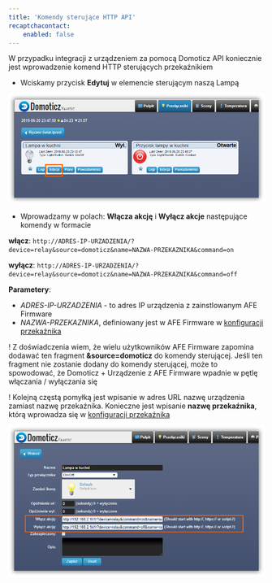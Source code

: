 ```yaml
---
title: 'Komendy sterujące HTTP API'
recaptchacontact:
    enabled: false
---
```


W przypadku integracji z urządzeniem za pomocą Domoticz API koniecznie jest wprowadzenie komend HTTP sterujących przekaźnikiem

* Wciskamy przycisk **Edytuj** w elemencie sterującym naszą Lampą

![](domoticz-edytowane-przycisku.png)

* Wprowadzamy w polach: **Włącza akcję** i **Wyłącz akcje** następujące komendy w formacie

**włącz**: `http://ADRES-IP-URZADZENIA/?device=relay&source=domoticz&name=NAZWA-PRZEKAZNIKA&command=on`

**wyłącz**: `http://ADRES-IP-URZADZENIA/?device=relay&source=domoticz&name=NAZWA-PRZEKAZNIKA&command=off`

**Parametery**: 
* _ADRES-IP-URZADZENIA_ - to adres IP urządzenia z zainstlowanym AFE Firmware
* _NAZWA-PRZEKAZNIKA_, definiowany jest w AFE Firmware w [konfiguracji przekaźnika](/konfiguracja/konfiguracja-urzadzenia/konfiguracja-przekaznika)

! Z doświadczenia wiem, że wielu użytkowników AFE Firmware zapomina dodawać ten fragment **&source=domoticz** do komendy sterującej. Jeśli ten fragment nie zostanie dodany do komendy sterującej, może to spowodować, że Domoticz + Urządzenie z AFE Firmware wpadnie w pętlę włączania / wyłączania się

! Kolejną częstą pomyłką jest wpisanie w adres URL nazwę urządzenia zamiast nazwę przekaźnika. Konieczne jest wpisanie **nazwę przekaźnika**, którą wprowadza się w [konfiguracji przekaźnika](/konfiguracja/konfiguracja-urzadzenia/konfiguracja-przekaznika)

![](domoticz-ustawianie-akcji-przekaznika.png)